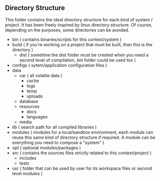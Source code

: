 Directory Structure
-------------------

This folder contains the ideal directory structure for each kind of system / project.
It has been freely inspired by linux directory structure.
Of course, depending on the purposes, some directories can be avoided.

 - bin ( contains binaries/scripts for this context/system )
 - build ( if you're working on a project that must be built, then this is the directory )
     - dist ( sometime the dist folder must be created when you need a second level of compilation, bin folder could be used too ) 
 - configs ( sytem/application configuration files )
 - data
     - var ( all volatile data )
         - cache
         - logs
         - temp
         - uploads
     - database
     - resources
         - docs
         - languages
     - media
 - lib ( search path for all compiled libraries )
 - modules ( modules for a local/sandbox environment, each module can reuse this same kind of directory structure if required.
                A module can be everything you need to compose a "system" )
 - opt ( optional modules/packages )
 - src ( contains the sources files strictly related to this context/project )
     - includes
     - tests
 - usr ( folder that can be used by user for its workspace files or second level modules ) 
